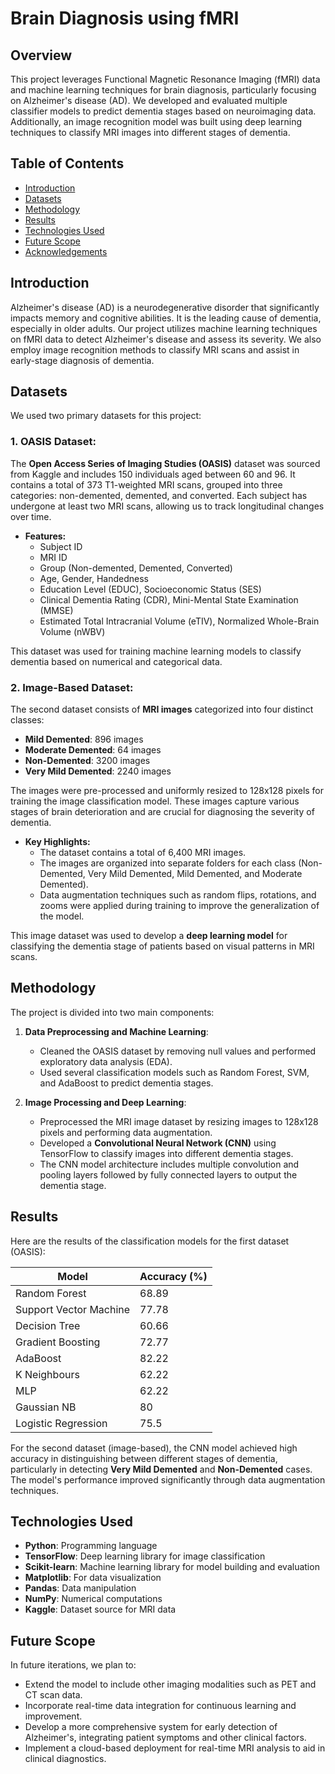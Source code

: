 # Brain Diagnosis using fMRI

## Overview

This project leverages Functional Magnetic Resonance Imaging (fMRI) data and machine learning techniques for brain diagnosis, particularly focusing on Alzheimer's disease (AD). We developed and evaluated multiple classifier models to predict dementia stages based on neuroimaging data. Additionally, an image recognition model was built using deep learning techniques to classify MRI images into different stages of dementia.

## Table of Contents
- [Introduction](#introduction)
- [Datasets](#datasets)
- [Methodology](#methodology)
- [Results](#results)
- [Technologies Used](#technologies-used)
- [Future Scope](#future-scope)
- [Acknowledgements](#acknowledgements)

## Introduction

Alzheimer's disease (AD) is a neurodegenerative disorder that significantly impacts memory and cognitive abilities. It is the leading cause of dementia, especially in older adults. Our project utilizes machine learning techniques on fMRI data to detect Alzheimer's disease and assess its severity. We also employ image recognition methods to classify MRI scans and assist in early-stage diagnosis of dementia.

## Datasets

We used two primary datasets for this project:

### 1. OASIS Dataset:
The **Open Access Series of Imaging Studies (OASIS)** dataset was sourced from Kaggle and includes 150 individuals aged between 60 and 96. It contains a total of 373 T1-weighted MRI scans, grouped into three categories: non-demented, demented, and converted. Each subject has undergone at least two MRI scans, allowing us to track longitudinal changes over time.

- **Features:**
  - Subject ID
  - MRI ID
  - Group (Non-demented, Demented, Converted)
  - Age, Gender, Handedness
  - Education Level (EDUC), Socioeconomic Status (SES)
  - Clinical Dementia Rating (CDR), Mini-Mental State Examination (MMSE)
  - Estimated Total Intracranial Volume (eTIV), Normalized Whole-Brain Volume (nWBV)
  
This dataset was used for training machine learning models to classify dementia based on numerical and categorical data.

### 2. Image-Based Dataset:
The second dataset consists of **MRI images** categorized into four distinct classes:
- **Mild Demented**: 896 images
- **Moderate Demented**: 64 images
- **Non-Demented**: 3200 images
- **Very Mild Demented**: 2240 images

The images were pre-processed and uniformly resized to 128x128 pixels for training the image classification model. These images capture various stages of brain deterioration and are crucial for diagnosing the severity of dementia.

- **Key Highlights:**
  - The dataset contains a total of 6,400 MRI images.
  - The images are organized into separate folders for each class (Non-Demented, Very Mild Demented, Mild Demented, and Moderate Demented).
  - Data augmentation techniques such as random flips, rotations, and zooms were applied during training to improve the generalization of the model.
  
This image dataset was used to develop a **deep learning model** for classifying the dementia stage of patients based on visual patterns in MRI scans.

## Methodology

The project is divided into two main components:
1. **Data Preprocessing and Machine Learning**: 
   - Cleaned the OASIS dataset by removing null values and performed exploratory data analysis (EDA).
   - Used several classification models such as Random Forest, SVM, and AdaBoost to predict dementia stages.
   
2. **Image Processing and Deep Learning**:
   - Preprocessed the MRI image dataset by resizing images to 128x128 pixels and performing data augmentation.
   - Developed a **Convolutional Neural Network (CNN)** using TensorFlow to classify images into different dementia stages.
   - The CNN model architecture includes multiple convolution and pooling layers followed by fully connected layers to output the dementia stage.
   
## Results

Here are the results of the classification models for the first dataset (OASIS):

| Model                     | Accuracy (%) |
|----------------------------|--------------|
| Random Forest              | 68.89        |
| Support Vector Machine      | 77.78        |
| Decision Tree              | 60.66        |
| Gradient Boosting          | 72.77        |
| AdaBoost                   | 82.22        |
| K Neighbours               | 62.22        |
| MLP                        | 62.22        |
| Gaussian NB                | 80           |
| Logistic Regression        | 75.5         |

For the second dataset (image-based), the CNN model achieved high accuracy in distinguishing between different stages of dementia, particularly in detecting **Very Mild Demented** and **Non-Demented** cases. The model's performance improved significantly through data augmentation techniques.

## Technologies Used

- **Python**: Programming language
- **TensorFlow**: Deep learning library for image classification
- **Scikit-learn**: Machine learning library for model building and evaluation
- **Matplotlib**: For data visualization
- **Pandas**: Data manipulation
- **NumPy**: Numerical computations
- **Kaggle**: Dataset source for MRI data

## Future Scope

In future iterations, we plan to:
- Extend the model to include other imaging modalities such as PET and CT scan data.
- Incorporate real-time data integration for continuous learning and improvement.
- Develop a more comprehensive system for early detection of Alzheimer's, integrating patient symptoms and other clinical factors.
- Implement a cloud-based deployment for real-time MRI analysis to aid in clinical diagnostics.
